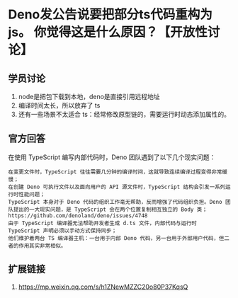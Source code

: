 # Deno发公告说要把部分ts代码重构为js。 你觉得这是什么原因？【开放性讨论】

## 学员讨论

1. node是把包下载到本地，deno是直接引用远程地址
2. 编译时间太长，所以放弃了 ts
3. 还有一些场景不太适合 ts：经常修改原型链的，需要运行时动态添加属性的。

## 官方回答

在使用 TypeScript 编写内部代码时，Deno 团队遇到了以下几个现实问题：

    在变更文件时，TypeScript 往往需要几分钟的编译时间，这就导致连续编译过程变得非常缓慢；
    在创建 Deno 可执行文件以及面向用户的 API 源文件时，TypeScript 结构会引发一系列运行时性能问题；
    TypeScript 本身对于 Deno 代码的组织工作毫无帮助，反而增强了代码组织负担。Deno 团队提出的一大现实问题，是 TypeScript 会在两个位置复制相互独立的 Body 类；
    https://github.com/denoland/deno/issues/4748
    由于 TypeScript 编译器无法帮助开发者生成 d.ts 文件，内部代码与运行时 TypeScript 声明必须以手动方式保持同步；
    他们维护着两台 TS 编译器主机：一台用于内部 Deno 代码，另一台用于外部用户代码，但二者的作用其实非常相似。

## 扩展链接

1. https://mp.weixin.qq.com/s/h1ZNewMZZC20o80P37KqsQ